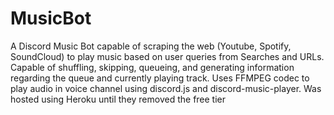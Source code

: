 # MusicBot
 
A Discord Music Bot capable of scraping the web (Youtube, Spotify, SoundCloud) to play music based on user queries from Searches and URLs.
Capable of shuffling, skipping, queueing, and generating information regarding the queue and currently playing track.
Uses FFMPEG codec to play audio in voice channel using discord.js and discord-music-player.
Was hosted using Heroku until they removed the free tier 
